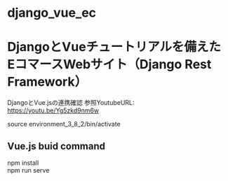 # django_vue_ec


# DjangoとVueチュートリアルを備えたEコマースWebサイト（Django Rest Framework）

DjangoとVue.jsの連携確認
参照YoutubeURL:<br>
https://youtu.be/Yg5zkd9nm6w

source environment_3_8_2/bin/activate

## Vue.js buid command
npm install  
npm run serve
